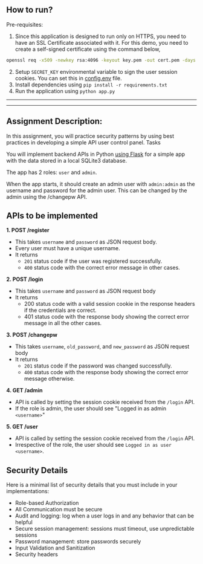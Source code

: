 ## How to run?

Pre-requisites:

1. Since this application is designed to run only on HTTPS, you need to have an SSL Certificate associated with it. For this demo, you need to create a self-signed certificate using the command below,
```bash
openssl req -x509 -newkey rsa:4096 -keyout key.pem -out cert.pem -days 365 -nodes
```
2. Setup `SECRET_KEY` environmental variable to sign the user session cookies. You can set this in [config.env](./config.env) file.
3. Install dependencies using `pip install -r requirements.txt`
4. Run the application using `python app.py`

---
---

## Assignment Description:

In this assignment, you will practice security patterns by using best practices in developing a simple API user control panel.
Tasks

You will implement backend APIs in Python [using Flask](https://flask.palletsprojects.com/en/3.0.x/quickstart/#a-minimal-application) for a simple app with the data stored in a local SQLite3 database.

The app has 2 roles: `user` and `admin`.

When the app starts, it should create an admin user with `admin:admin` as the username and password for the admin user. This can be changed by the admin using the /changepw API.

## APIs to be implemented

**1. POST /register**

- This takes `username` and `password` as JSON request body.
- Every user must have a unique username.
- It returns
    - `201` status code if the user was registered successfully.
    - `400` status code with the correct error message in other cases.

**2. POST /login**

- This takes `username` and `password` as JSON request body
- It returns
    - 200 status code with a valid session cookie in the response headers if the credentials are correct.
    - 401 status code with the response body showing the correct error message in all the other cases.

**3. POST /changepw**

- This takes `username`, `old_password`, and `new_password` as JSON request body
- It returns
    - `201` status code if the password was changed successfully.
    - `400` status code with the response body showing the correct error message otherwise.

**4. GET /admin**

- API is called by setting the session cookie received from the `/login` API.
- If the role is admin, the user should see "Logged in as admin `<username>`"

**5. GET /user**

- API is called by setting the session cookie received from the `/login` API.
- Irrespective of the role, the user should see `Logged in as user <username>`.

## Security Details

Here is a minimal list of security details that you must include in your implementations:

- Role-based Authorization
- All Communication must be secure
- Audit and logging: log when a user logs in and any behavior that can be helpful
- Secure session management: sessions must timeout, use unpredictable sessions
- Password management: store passwords securely
- Input Validation and Sanitization
- Security headers
